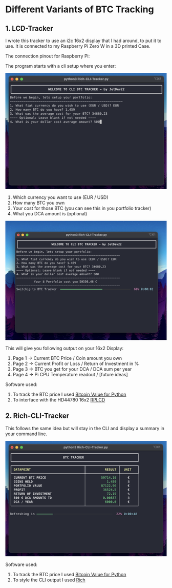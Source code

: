 # Different Variants of BTC Tracking
## 1. LCD-Tracker

I wrote this tracker to use an i2c 16x2 display that I had around, to put it to use. It is connected to my Raspberry Pi Zero W in a 3D printed Case. 

The connection pinout for Raspberry Pi:

The program starts with a cli setup where you enter:

<img src="setup.png" width=600px />

1. Which currency you want to use (EUR / USD)
2. How many BTC you own
3. Your cost for those BTC (you can see this in you portfolio tracker)
4. What you DCA amount is (optional)


<img src="setup2.png" width=600px />

This will give you following output on your 16x2 Display:
1. Page 1 -> Current BTC Price / Coin amount you own
2. Page 2 -> Current Profit or Loss / Return of Investment in %
3. Page 3 -> BTC you get for your DCA / DCA sum per year
4. Page 4 -> Pi CPU Temperature readout / [future ideas]

Software used:
1. To track the BTC price I used [Bitcoin Value for Python](https://github.com/dewittethomas/bitcoin-value)
2. To interface with the HD44780 16x2 [RPLCD](https://github.com/dbrgn/RPLCD?tab=readme-ov-file)

## 2. Rich-CLI-Tracker

This follows the same idea but will stay in the CLI and display a summary in your command line. 

<img src="summary.png" width=600px />

Software used:

1. To track the BTC price I used [Bitcoin Value for Python](https://github.com/dewittethomas/bitcoin-value)
2. To style the CLI output I used [Rich](https://github.com/Textualize/rich)
